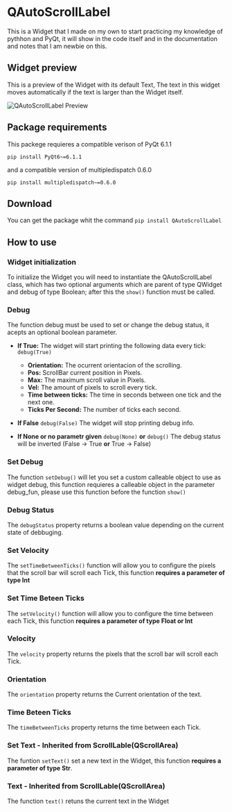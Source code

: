 # QAutoScrollLabel

This is a Widget that I made on my own to start practicing my knowledge of pythhon and PyQt, it will show in the code itself and in the documentation and notes that I am newbie 
on this.

## Widget preview
This is a preview of the Widget with its default Text, The text in this widget moves automatically if the text is larger than the Widget itself.

![QAutoScrollLabel Preview](https://i.imgur.com/wAIoFRb.gif)

## Package requirements
This packege requieres a compatible verison of PyQt 6.1.1

`pip install PyQt6~=6.1.1` 

and a compatible version of multipledispatch 0.6.0

`pip install multipledispatch~=0.6.0`

## Download
You can get the package whit the command `pip install QAutoScrollLabel`

## How to use

### Widget initialization

To initialize the Widget you will need to instantiate the QAutoScrollLabel class, which has two optional arguments which are parent of type QWidget and debug of type Boolean; 
after this the `show()` function must be called.

### Debug

The function debug must be used to set or change the debug status, it acepts an optional boolean parameter.

- **If True:** The widget will start printing the following data every tick: `debug(True)`

  - **Orientation:** The ocurrent orientacion of the scrolling.
  - **Pos:** ScrollBar current position in Pixels.
  - **Max:** The maximum scroll value in Pixels.
  - **Vel:** The amount of pixels to scroll every tick.
  - **Time between ticks:** The time in seconds between one tick and the next one.
  - **Ticks Per Second:** The number of ticks each second.
  
- **If False** `debug(False)` The widget will stop printing debug info. 
- **If None or no parametr given** `debug(None)` **or** `debug()` The debug status will be inverted (False -> True **or** True -> False)

### Set Debug
The function `setDebug()` will let you set a custom calleable object to use as widget debug, this function requieres a calleable object in the parameter debug_fun, please use 
this function before the function `show()`

### Debug Status
The `debugStatus` property returns a boolean value depending on the current state of debbuging.

### Set Velocity
The `setTimeBetweenTicks()` function will allow you to configure the pixels that the scroll bar will scroll each Tick, this function **requires a parameter of type Int**

### Set Time Beteen Ticks
The `setVelocity()` function will allow you to configure the time between each Tick, this function **requires a parameter of type Float or Int**

### Velocity
The `velocity` property returns  the pixels that the scroll bar will scroll each Tick.

### Orientation
The `orientation` property returns  the Current orientation of the text.

### Time Beteen Ticks
The `timeBetweenTicks` property returns  the time between each Tick.

### Set Text **- Inherited from ScrollLable(QScrollArea)**
The funtion `setText()` set a new text in the Widget, this function **requires a parameter of type Str**.

### Text **- Inherited from ScrollLable(QScrollArea)**
The function `text()` retuns the current text in the Widget
